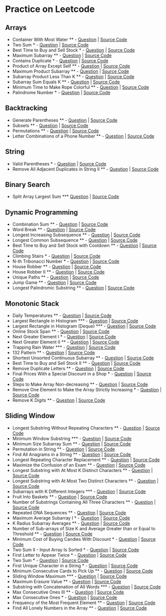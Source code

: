 # Practice on Leetcode
## Arrays
- Container With Most Water ** - [Question](https://leetcode.com/problems/container-with-most-water/) | [Source Code](./arrays/container-with-most-water/main.go)
- Two Sum * - [Question](https://leetcode.com/problems/two-sum/) | [Source Code](./arrays/two-sum/main.go)
- Best Time to Buy and Sell Stock * - [Question](https://leetcode.com/problems/best-time-to-buy-and-sell-stock/) | [Source Code](./arrays/best-time-to-buy-and-sell-stock/main.go)
- Maximum Subarray ** - [Question](https://leetcode.com/problems/maximum-subarray/) | [Source Code](./arrays/maximum-subarray/main.go)
- Contains Duplicate * - [Question](https://leetcode.com/problems/contains-duplicate/) | [Source Code](./arrays/contains-duplicate/main.go)
- Product of Array Except Self ** - [Question](https://leetcode.com/problems/product-of-array-except-self/) | [Source Code](./arrays/product-of-array-except-self/main.go)
- Maximum Product Subarray ** - [Question](https://leetcode.com/problems/maximum-product-subarray/) | [Source Code](./arrays/maximum-product-subarray/main.go)
- Subarray Product Less Than K ** - [Question](https://leetcode.com/problems/subarray-product-less-than-k/) | [Source Code](./arrays/subarray-product-less-than-k/main.go)
- Subarray Sum Equals K ** - [Question](https://leetcode.com/problems/subarray-sum-equals-k/) | [Source Code](./arrays/subarray-sum-equals-k/main.go)
- Minimum Time to Make Rope Colorful ** - [Question](https://leetcode.com/problems/minimum-time-to-make-rope-colorful/) | [Source Code](./arrays/minimum-time-to-make-rope-colorful/main.go)
- Palindrome Number * - [Question](https://leetcode.com/problems/palindrome-number/) | [Source Code](./arrays/palindrome-number/main.go)

## Backtracking
- Generate Parentheses ** - [Question](https://leetcode.com/problems/generate-parentheses/) | [Source Code](backtracking/generate-parentheses/main.go)
- Subsets ** - [Question](https://leetcode.com/problems/subsets/) | [Source Code](backtracking/subsets/main.go)
- Permutations ** - [Question](https://leetcode.com/problems/permutations/) | [Source Code](backtracking/permutations/main.go)
- Letter Combinations of a Phone Number ** - [Question](https://leetcode.com/problems/letter-combinations-of-a-phone-number/) | [Source Code](backtracking/letter-combinations-of-a-phone-number/main.go)

## String
- Valid Parentheses * - [Question](https://leetcode.com/problems/valid-parentheses/) | [Source Code](./string/valid-parentheses/main.go)
- Remove All Adjacent Duplicates in String II ** - [Question](https://leetcode.com/problems/remove-all-adjacent-duplicates-in-string-ii/) | [Source Code](./string/remove-all-adjacent-duplicates-in-string-ii/main.go)

## Binary Search
- Split Array Largest Sum *** [Question](https://leetcode.com/problems/split-array-largest-sum/) | [Source Code](./binary-search/split-array-largest-sum/main.go)

## Dynamic Programming
- Combination Sum ** - [Question](https://leetcode.com/problems/combination-sum/) | [Source Code](dynamic-programming/combination-sum/main.go)
- Word Break ** - [Question](https://leetcode.com/problems/word-break/) | [Source Code](dynamic-programming/word-break/main.go)
- Longest Increasing Subsequence ** - [Question](https://leetcode.com/problems/longest-increasing-subsequence/) | [Source Code](dynamic-programming/longest-increasing-subsequence/main.go)
- Longest Common Subsequence ** - [Question](https://leetcode.com/problems/longest-common-subsequence/) | [Source Code](dynamic-programming/longest-common-subsequence/main.go)
- Best Time to Buy and Sell Stock with Cooldown ** - [Question](https://leetcode.com/problems/best-time-to-buy-and-sell-stock-with-cooldown/) | [Source Code](dynamic-programming/best-time-to-buy-and-sell-stock-with-cooldown/main.go)
- Climbing Stairs * - [Question](https://leetcode.com/problems/climbing-stairs/) | [Source Code](dynamic-programming/climbing-stairs/main.go)
- N-th Tribonacci Number * - [Question](https://leetcode.com/problems/n-th-tribonacci-number/) | [Source Code](dynamic-programming/n-th-tribonacci-number/main.go)
- House Robber ** - [Question](https://leetcode.com/problems/house-robber/) | [Source Code](dynamic-programming/house-robber/main.go)
- House Robber II ** - [Question](https://leetcode.com/problems/house-robber-ii/) | [Source Code](dynamic-programming/house-robber-ii/main.go)
- Unique Paths ** - [Question](https://leetcode.com/problems/unique-paths/) | [Source Code](dynamic-programming/unique-paths/main.go)
- Jump Game ** - [Question](https://leetcode.com/problems/jump-game/) | [Source Code](dynamic-programming/jump-game/main.go)
- Longest Palindromic Substring ** - [Question](https://leetcode.com/problems/longest-palindromic-substring/) | [Source Code](dynamic-programming/longest-palindromic-substring/main.go)

## Monotonic Stack
- Daily Temperatures ** - [Question](https://leetcode.com/problems/daily-temperatures/) | [Source Code](monotonic_stack/daily-temperatures/main.go)
- Largest Rectangle in Histogram *** - [Question](https://leetcode.com/problems/largest-rectangle-in-histogram/) | [Source Code](monotonic_stack/largest-rectangle-in-histogram/main_stack.go)
- Largest Rectangle in Histogram (Deque) *** - [Question](https://leetcode.com/problems/largest-rectangle-in-histogram/) | [Source Code](monotonic_stack/largest-rectangle-in-histogram/main_deque.go)
- Online Stock Span ** - [Question](https://leetcode.com/problems/online-stock-span/) | [Source Code](monotonic_stack/online-stock-span/main.go)
- Next Greater Element I * - [Question](https://leetcode.com/problems/next-greater-element-i/) | [Source Code](monotonic_stack/next-greater-element-i/main.go)
- Next Greater Element II ** - [Question](https://leetcode.com/problems/next-greater-element-ii/) | [Source Code](monotonic_stack/next-greater-element-ii/main.go)
- Trapping Rain Water *** - [Question](https://leetcode.com/problems/trapping-rain-water/) | [Source Code](monotonic_stack/trapping-rain-water/main.go)
- 132 Pattern ** - [Question](https://leetcode.com/problems/132-pattern/) | [Source Code](monotonic_stack/132-pattern/main.go)
- Shortest Unsorted Continuous Subarray ** - [Question](https://leetcode.com/problems/shortest-unsorted-continuous-subarray/) | [Source Code](monotonic_stack/shortest-unsorted-continuous-subarray/main.go)
- Best Time to Buy and Sell Stock II ** - [Question](https://leetcode.com/problems/best-time-to-buy-and-sell-stock-ii/) | [Source Code](monotonic_stack/best-time-to-buy-and-sell-stock-ii/main.go)
- Remove Duplicate Letters ** - [Question](https://leetcode.com/problems/remove-duplicate-letters/) | [Source Code](monotonic_stack/remove-duplicate-letters/main.go)
- Final Prices With a Special Discount in a Shop * - [Question](https://leetcode.com/problems/final-prices-with-a-special-discount-in-a-shop/) | [Source Code](monotonic_stack/final-prices-with-a-special-discount-in-a-shop/main.go)
- Steps to Make Array Non-decreasing ** - [Question](https://leetcode.com/problems/steps-to-make-array-non-decreasing/) | [Source Code](monotonic_stack/steps-to-make-array-non-decreasing/main.go)
- Remove One Element to Make the Array Strictly Increasing * - [Question](https://leetcode.com/problems/remove-one-element-to-make-the-array-strictly-increasing/) | [Source Code](monotonic_stack/remove-one-element-to-make-the-array-strictly-increasing/main.go)
- Remove K Digits ** - [Question](https://leetcode.com/problems/remove-k-digits/) | [Source Code](monotonic_stack/remove-k-digits/main.go)

## Sliding Window
- Longest Substring Without Repeating Characters ** - [Question](https://leetcode.com/problems/longest-substring-without-repeating-characters/) | [Source Code](sliding-window/longest-substring-without-repeating-characters/main.go)
- Minimum Window Substring *** - [Question](https://leetcode.com/problems/minimum-window-substring/) | [Source Code](sliding-window/minimum-window-substring/main.go)
- Minimum Size Subarray Sum ** - [Question](https://leetcode.com/problems/minimum-size-subarray-sum/) | [Source Code](sliding-window/minimum-size-subarray-sum/main.go)
- Permutation in String ** - [Question](https://leetcode.com/problems/permutation-in-string/) | [Source Code](sliding-window/permutation-in-string/main.go)
- Find All Anagrams in a String ** - [Question](https://leetcode.com/problems/find-all-anagrams-in-a-string/) | [Source Code](sliding-window/find-all-anagrams-in-a-string/main.go)
- Longest Repeating Character Replacement ** - [Question](https://leetcode.com/problems/longest-repeating-character-replacement/) | [Source Code](sliding-window/longest-repeating-character-replacement/main.go)
- Maximize the Confusion of an Exam ** - [Question](https://leetcode.com/problems/maximize-the-confusion-of-an-exam/) | [Source Code](sliding-window/maximize-the-confusion-of-an-exam/main.go)
- Longest Substring with At Most K Distinct Characters ** - [Question](https://leetcode.com/problems/longest-substring-with-at-most-k-distinct-characters/) | [Source Code](sliding-window/longest-substring-with-at-most-k-distinct-characters/main.go)
- Longest Substring with At Most Two Distinct Characters ** - [Question](https://leetcode.com/problems/longest-substring-with-at-most-two-distinct-characters/) | [Source Code](sliding-window/longest-substring-with-at-most-two-distinct-characters/main.go)
- Subarrays with K Different Integers *** - [Question](https://leetcode.com/problems/subarrays-with-k-different-integers/) | [Source Code](sliding-window/subarrays-with-k-different-integers/main.go)
- Fruit Into Baskets ** - [Question](https://leetcode.com/problems/fruit-into-baskets/) | [Source Code](sliding-window/fruit-into-baskets/main.go)
- Number of Substrings Containing All Three Characters ** - [Question](https://leetcode.com/problems/number-of-substrings-containing-all-three-characters/) | [Source Code](sliding-window/number-of-substrings-containing-all-three-characters/main.go)
- Repeated DNA Sequences ** - [Question](https://leetcode.com/problems/repeated-dna-sequences/) | [Source Code](sliding-window/repeated-dna-sequences/main.go)
- Maximum Average Subarray I * - [Question](https://leetcode.com/problems/maximum-average-subarray-i/) | [Source Code](sliding-window/maximum-average-subarray-i/main.go)
- K Radius Subarray Averages ** - [Question](https://leetcode.com/problems/k-radius-subarray-averages/) | [Source Code](sliding-window/k-radius-subarray-averages/main.go)
- Number of Sub-arrays of Size K and Average Greater than or Equal to Threshold ** - [Question](https://leetcode.com/problems/number-of-sub-arrays-of-size-k-and-average-greater-than-or-equal-to-threshold/) | [Source Code](sliding-window/number-of-sub-arrays-of-size-k-and-average-greater-than-or-equal-to-threshold/main.go)
- Minimum Cost of Buying Candies With Discount * - [Question](https://leetcode.com/problems/minimum-cost-of-buying-candies-with-discount/) | [Source Code](sliding-window/minimum-cost-of-buying-candies-with-discount/main.go)
- Two Sum II - Input Array Is Sorted * - [Question](https://leetcode.com/problems/two-sum-ii-input-array-is-sorted/) | [Source Code](sliding-window/two-sum-ii-input-array-is-sorted/main.go)
- First Letter to Appear Twice * - [Question](https://leetcode.com/problems/first-letter-to-appear-twice/) | [Source Code](sliding-window/first-letter-to-appear-twice/main.go)
- Two Sum * - [Question](https://leetcode.com/problems/two-sum/) | [Source Code](sliding-window/two-sum/main.go)
- First Unique Character in a String * - [Question](https://leetcode.com/problems/first-unique-character-in-a-string/) | [Source Code](sliding-window/first-letter-to-appear-twice/main.go)
- Minimum Consecutive Cards to Pick Up ** - [Question](https://leetcode.com/problems/minimum-consecutive-cards-to-pick-up/) | [Source Code](sliding-window/minimum-consecutive-cards-to-pick-up/main.go)
- Sliding Window Maximum *** - [Question](https://leetcode.com/problems/sliding-window-maximum/) | [Source Code](sliding-window/sliding-window-maximum/main.go)
- Maximum Erasure Value ** - [Question](https://leetcode.com/problems/maximum-erasure-value/) | [Source Code](sliding-window/maximum-erasure-value/main.go)
- Substring with Concatenation of All Words *** - [Question](https://leetcode.com/problems/substring-with-concatenation-of-all-words/) | [Source Code](sliding-window/substring-with-concatenation-of-all-words/main.go)
- Max Consecutive Ones III ** - [Question](https://leetcode.com/problems/max-consecutive-ones-iii/) | [Source Code](sliding-window/max-consecutive-ones-iii/main.go)
- Max Consecutive Ones * - [Question](https://leetcode.com/problems/max-consecutive-ones/) | [Source Code](sliding-window/max-consecutive-ones/main.go)
- Frequency of the Most Frequent Element ** - [Question](https://leetcode.com/problems/frequency-of-the-most-frequent-element/) | [Source Code](sliding-window/frequency-of-the-most-frequent-element/main.go)
- Find All Lonely Numbers in the Array ** - [Question](https://leetcode.com/problems/find-all-lonely-numbers-in-the-array/) | [Source Code](sliding-window/find-all-lonely-numbers-in-the-array/main.go)
